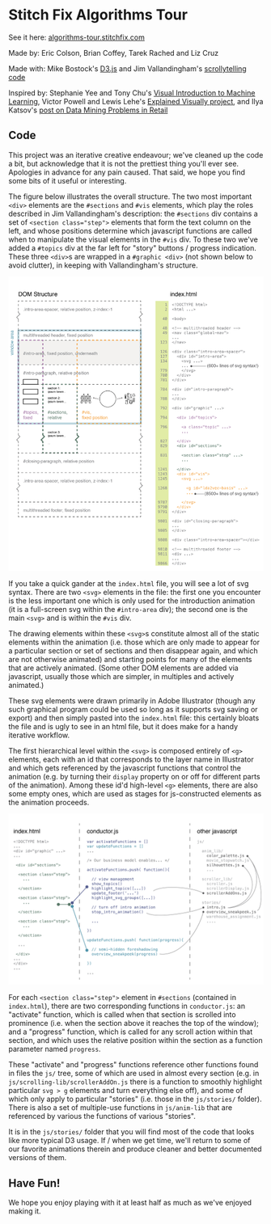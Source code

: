 # Stitch Fix Algorithms Tour

See it here: [algorithms-tour.stitchfix.com](http://algorithms-tour.stitchfix.com)

Made by: Eric Colson, Brian Coffey, Tarek Rached and Liz Cruz

Made with: Mike Bostock's [D3.js](https://d3js.org/) and Jim Vallandingham's [scrollytelling code](http://vallandingham.me/scroller.html)

Inspired by: Stephanie Yee and Tony Chu's [Visual Introduction to Machine Learning](http://www.r2d3.us/visual-intro-to-machine-learning-part-1/), Victor Powell and Lewis Lehe's [Explained Visually project](http://setosa.io/ev/), and Ilya Katsov's [post on Data Mining Problems in Retail](https://highlyscalable.wordpress.com/2015/03/10/data-mining-problems-in-retail/)


## Code

This project was an iterative creative endeavour; we've cleaned up the code a bit, but acknowledge that it is not the prettiest thing you'll ever see. Apologies in advance for any pain caused. That said, we hope you find some bits of it useful or interesting.

The figure below illustrates the overall structure. The two most important `<div>` elements are the `#sections` and `#vis` elements, which play the roles described in Jim Vallandingham's description: the `#sections` div contains a set of `<section class="step">` elements that form the text column on the left, and whose positions determine which javascript functions are called when to manipulate the visual elements in the `#vis` div. To these two we've added a `#topics` div at the far left for "story" buttons / progress indication. These three `<div>`s are wrapped in a `#graphic <div>` (not shown below to avoid clutter), in keeping with Vallandingham's structure.


![structure-illustration-1](/img/doc/readme-illustration-1.png?raw=true)

If you take a quick gander at the `index.html` file, you will see a lot of svg syntax. There are two `<svg>` elements in the file: the first one you encounter is the less important one which is only used for the introduction animation (it is a full-screen svg within the `#intro-area` div); the second one is the main `<svg>` and is within the `#vis` div. 

The drawing elements within these `<svg>`s constitute almost all of the static elements within the animation (i.e. those which are only made to appear for a particular section or set of sections and then disappear again, and which are not otherwise animated) and starting points for many of the elements that are actively animated. (Some other DOM elements are added via javascript, usually those which are simpler, in multiples and actively animated.) 

These svg elements were drawn primarily in Adobe Illustrator (though any such graphical program could be used so long as it supports svg saving or export) and then simply pasted into the `index.html` file: this certainly bloats the file and is ugly to see in an html file, but it does make for a handy iterative workflow. 

The first hierarchical level within the `<svg>` is composed entirely of `<g>` elements, each with an id that corresponds to the layer name in Illustrator and which gets referenced by the javascript functions that control the animation (e.g. by turning their `display` property on or off for different parts of the animation). Among these id'd high-level `<g>` elements, there are also some empty ones, which are used as stages for js-constructed elements as the animation proceeds.


![structure-illustration-1](/img/doc/readme-illustration-2.png?raw=true)

For each `<section class="step">` element in `#sections` (contained in `index.html`), there are two corresponding functions in `conductor.js`: an "activate" function, which is called when that section is scrolled into prominence (i.e. when the section above it reaches the top of the window); and a "progress" function, which is called for any scroll action within that section, and which uses the relative position within the section as a function parameter named `progress`. 

These "activate" and "progress" functions reference other functions found in files the `js/` tree, some of which are used in almost every section (e.g. in `js/scrolling-lib/scrollerAddOn.js` there is a function to smoothly highlight particular `svg > g` elements and turn everything else off), and some of which only apply to particular "stories" (i.e. those in the `js/stories/` folder). There is also a set of multiple-use functions in `js/anim-lib` that are referenced by various the functions of various "stories".

It is in the `js/stories/` folder that you will find most of the code that looks like more typical D3 usage. If / when we get time, we'll return to some of our favorite animations therein and produce cleaner and better documented versions of them.


## Have Fun!

We hope you enjoy playing with it at least half as much as we've enjoyed making it.
